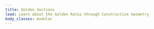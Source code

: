 ```yaml
---
title: Golden Sections
lead: Learn about the Golden Ratio through Constructive Geometry
body_classes: modular
---
```

